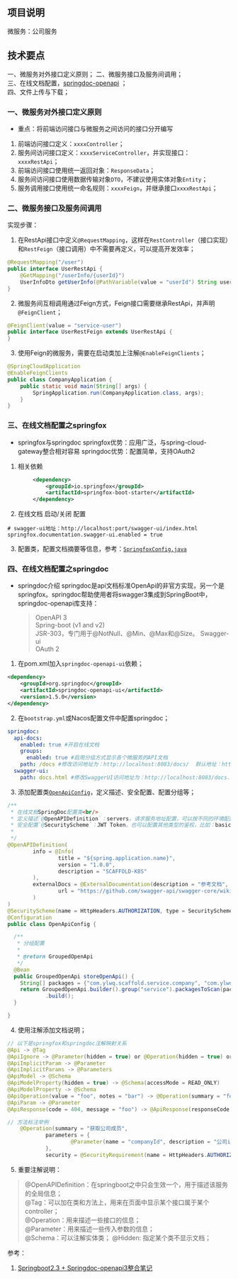 ## 项目说明
微服务：公司服务

## 技术要点  
一、微服务对外接口定义原则；
二、微服务接口及服务间调用；  
三、在线文档配置，[springdoc-openapi](https://github.com/springdoc/springdoc-openapi) ；  
四、文件上传与下载；  

### 一、微服务对外接口定义原则
* 重点：将前端访问接口与微服务之间访问的接口分开编写
1. 前端访问接口定义：`xxxxController`；
2. 服务间访问接口定义：`xxxxServiceController`，并实现接口：`xxxxRestApi`；
3. 前端访问接口使用统一返回对象：`ResponseData`；
4. 服务间访问接口使用数据传输对象`DTO`，不建议使用实体对象`Entity`；
5. 服务调用接口使用统一命名规则：`xxxxFeign`，并继承接口`xxxxRestApi`；

### 二、微服务接口及服务间调用
实现步骤：
1. 在RestApi接口中定义`@RequestMapping`，这样在`RestController`（接口实现）和`RestFeign`（接口调用）中不需要再定义，可以提高开发效率；
```java
@RequestMapping("/user")
public interface UserRestApi {
    @GetMapping("/userInfo/{userId}")
    UserInfoDto getUserInfo(@PathVariable(value = "userId") String userId);
}
```
2. 微服务间互相调用通过Feign方式，Feign接口需要继承RestApi，并声明`@FeignClient`；
```java
@FeignClient(value = "service-user")
public interface UserRestFeign extends UserRestApi {
}
```
3. 使用Feign的微服务，需要在启动类加上注解`@EnableFeignClients`；
```java
@SpringCloudApplication
@EnableFeignClients
public class CompanyApplication {
    public static void main(String[] args) {
        SpringApplication.run(CompanyApplication.class, args);
    }
}
```

### 三、在线文档配置之springfox
* springfox与springdoc
  springfox优势：应用广泛，与spring-cloud-gateway整合相对容易
  springdoc优势：配置简单，支持OAuth2

1. 相关依赖
```xml
        <dependency>
            <groupId>io.springfox</groupId>
            <artifactId>springfox-boot-starter</artifactId>
        </dependency>
```
2. 在线文档 启动/关闭 配置
```properties
# swagger-ui地址：http://localhost:port/swagger-ui/index.html
springfox.documentation.swagger-ui.enabled = true
```
3. 配置类，配置文档摘要等信息，参考：[`SpringfoxConfig.java`](src/main/java/com/ylwq/scaffold/service/company/config/SpringfoxConfig.java)


### 四、在线文档配置之springdoc
* springdoc介绍 
  springdoc是api文档标准OpenApi的非官方实现，另一个是springfox。springdoc帮助使用者将swagger3集成到SpringBoot中，springdoc-openapi库支持：
  > OpenAPI 3  
  > Spring-boot (v1 and v2)  
  > JSR-303，专门用于@NotNull、@Min、@Max和@Size。 Swagger-ui  
  > OAuth 2  
1. 在pom.xml加入`springdoc-openapi-ui`依赖；
```xml
<dependency>
    <groupId>org.springdoc</groupId>
    <artifactId>springdoc-openapi-ui</artifactId>
    <version>1.5.0</version>
</dependency>
```
2. 在`bootstrap.yml`或Nacos配置文件中配置springdoc；
```yaml
springdoc:
  api-docs:
    enabled: true #开启在线文档
    groups:
      enabled: true #启用分组方式显示各个微服务的API文档
    path: /docs #修改访问地址为：http://localhost:8083/docs/  默认地址：http://localhost:8083/v3/api-docs/
  swagger-ui:
    path: docs.html #修改SwaggerUI访问地址为：http://localhost:8083/docs.html  默认访问地址：http://localhost:8083/swagger-ui.html
```
3. 添加配置类[`OpenApiConfig`](src/main/java/com/ylwq/scaffold/service/company/config/OpenApiConfig.java)，定义描述、安全配置、配置分组等；
```java
/**
 * 在线文档SpringDoc配置类<br/>
 * 定义描述`@OpenAPIDefinition`：servers，请求服务地址配置，可以按不同的环境配置；tags，用来定义一些公共参数说明，比如：token或者其他自定义key；<br/>
 * 安全配置`@SecurityScheme`：JWT Token。也可以配置其他类型的鉴权，比如：basic；<br/>
 *
 */
@OpenAPIDefinition(
        info = @Info(
                title = "${spring.application.name}",
                version = "1.0.0",
                description = "SCAFFOLD-K8S"
        ),
        externalDocs = @ExternalDocumentation(description = "参考文档",
                url = "https://github.com/swagger-api/swagger-core/wiki/Swagger-2.X---Annotations"
        )
)
@SecurityScheme(name = HttpHeaders.AUTHORIZATION, type = SecuritySchemeType.HTTP, bearerFormat = "JWT", scheme = "bearer")
@Configuration
public class OpenApiConfig {

  /**
   * 分组配置
   *
   * @return GroupedOpenApi
   */
  @Bean
  public GroupedOpenApi storeOpenApi() {
    String[] packages = {"com.ylwq.scaffold.service.company", "com.ylwq.scaffold.service.user"};
    return GroupedOpenApi.builder().group("service").packagesToScan(packages)
            .build();
  }

}
```
4. 使用注解添加文档说明；
```java
// 以下是springfox和springdoc注解映射关系
@Api -> @Tag
@ApiIgnore -> @Parameter(hidden = true) or @Operation(hidden = true) or @Hidden
@ApiImplicitParam -> @Parameter
@ApiImplicitParams -> @Parameters
@ApiModel -> @Schema
@ApiModelProperty(hidden = true) -> @Schema(accessMode = READ_ONLY)
@ApiModelProperty -> @Schema
@ApiOperation(value = "foo", notes = "bar") -> @Operation(summary = "foo", description = "bar")
@ApiParam -> @Parameter
@ApiResponse(code = 404, message = "foo") -> @ApiResponse(responseCode = "404", description = "foo")
```
```java
// 方法标注举例
    @Operation(summary = "获取公司成员",
            parameters = {
                    @Parameter(name = "companyId", description = "公司id")
            },
            security = @SecurityRequirement(name = HttpHeaders.AUTHORIZATION))
```
5. 重要注解说明：
> @OpenAPIDefinition：在springboot之中只会生效一个，用于描述该服务的全局信息；  
> @Tag：可以加在类和方法上，用来在页面中显示某个接口属于某个controller；  
> @Operation：用来描述一些接口的信息；  
> @Parameter：用来描述一些传入参数的信息；  
> @Schema：可以注解实体类；
> @Hidden: 指定某个类不显示文档；  

参考：
1. [Springboot2.3 + Springdoc-openapi3整合笔记](https://blog.csdn.net/zxt521yt/article/details/110558598)